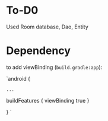 # To-D0
Used Room database, Dao, Entity
# Dependency
to add viewBinding (`build.gradle:app`):

`android {

    ...
  
  buildFeatures {
    viewBinding true
  }
  
}
`
